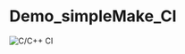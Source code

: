 # Demo_simpleMake_CI


![C/C++ CI](https://github.com/Praveena1989/Demo_simpleMake_CI/workflows/C/C++%20CI/badge.svg?branch=master)
